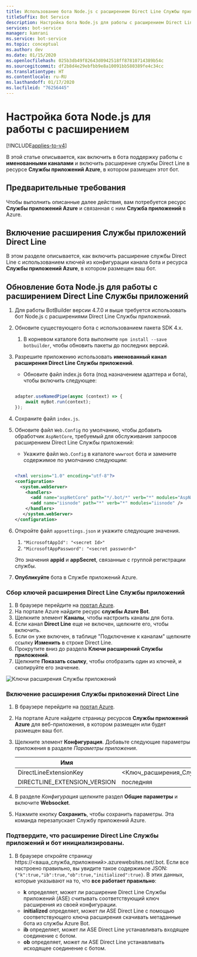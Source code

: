 ```yaml
---
title: Использование бота Node.js с расширением Direct Line Службы приложений
titleSuffix: Bot Service
description: Настройка бота Node.js для работы с расширением Direct Line Службы приложений
services: bot-service
manager: kamrani
ms.service: bot-service
ms.topic: conceptual
ms.author: dev
ms.date: 01/15/2020
ms.openlocfilehash: 025b3db49f82643d0942518ff87810714389b54c
ms.sourcegitcommit: df2b8d4e29ebfbb9e8a10091bb580389fe4c34cc
ms.translationtype: HT
ms.contentlocale: ru-RU
ms.lasthandoff: 01/17/2020
ms.locfileid: "76256445"
---
```

# <a name="configure-nodejs-bot-for-extension"></a>Настройка бота Node.js для работы с расширением

[!INCLUDE[applies-to-v4](includes/applies-to.md)]

В этой статье описывается, как включить в бота поддержку работы с **именованными каналами** и включить расширение службы Direct Line в ресурсе **Службы приложений Azure**, в котором размещен этот бот.  

## <a name="prerequisites"></a>Предварительные требования

Чтобы выполнить описанные далее действия, вам потребуется ресурс **Службы приложений Azure** и связанная с ним **Служба приложений** в Azure.

## <a name="enable-direct-line-app-service-extension"></a>Включение расширения Службы приложений Direct Line

В этом разделе описывается, как включить расширение службы Direct Line с использованием ключей из конфигурации канала бота и ресурса **Службы приложений Azure**, в котором размещен ваш бот.

## <a name="update-nodejs-bot-to-use-direct-line-app-service-extension"></a>Обновление бота Node.js для работы с расширением Direct Line Службы приложений

1. Для работы BotBuilder версии 4.7.0 и выше требуется использовать бот Node.js с расширениями Direct Line Службы приложений.
1. Обновите существующего бота с использованием пакета SDK 4.х.
    1. В корневом каталоге бота выполните `npm install --save botbuilder`, чтобы обновить пакеты до последних версий.
1. Разрешите приложению использовать **именованный канал расширения Direct Line Службы приложений**.
    - Обновите файл index.js бота (под назначением адаптера и бота), чтобы включить следующее:
    
    ```Node.js
    
    adapter.useNamedPipe(async (context) => {
        await myBot.run(context);
    });
    ```

1. Сохраните файл `index.js`.
1. Обновите файл `Web.Config` по умолчанию, чтобы добавить обработчик `AspNetCore`, требуемый для обслуживания запросов расширением Direct Line Службы приложений:
    - Укажите файл `Web.Config` в каталоге `wwwroot` бота и замените содержимое по умолчанию следующим:
    
    ```XML
    
    <?xml version="1.0" encoding="utf-8"?>
    <configuration>
      <system.webServer>
        <handlers>      
          <add name="aspNetCore" path="*/.bot/*" verb="*" modules="AspNetCoreModule" resourceType="Unspecified" />
          <add name="iisnode" path="*" verb="*" modules="iisnode" />
        </handlers>
       </system.webServer>
    </configuration>
    ```
    
1. Откройте файл `appsettings.json` и укажите следующие значения.
    1. `"MicrosoftAppId": "<secret Id>"`
    1. `"MicrosoftAppPassword": "<secret password>"`

    Это значения **appid** и **appSecret**, связанные с группой регистрации службы.

1. **Опубликуйте** бота в Службе приложений Azure.

### <a name="gather-your-direct-line-app-service-extension-keys"></a>Сбор ключей расширения Direct Line Службы приложений

1. В браузере перейдите на [портал Azure](https://portal.azure.com/).
1. На портале Azure найдите ресурс **службы Azure Bot**.
1. Щелкните элемент **Каналы**, чтобы настроить каналы для бота.
1. Если канал **Direct Line** еще не включен, щелкните его, чтобы включить. 
1. Если он уже включен, в таблице "Подключение к каналам" щелкните ссылку **Изменить** в строке Direct Line.
1. Прокрутите вниз до раздела **Ключи расширений Службы приложений**. 
1. Щелкните **Показать ссылку**, чтобы отобразить один из ключей, и скопируйте его значение.

![Ключи расширения Службы приложений](./media/channels/direct-line-extension-extension-keys.png)

### <a name="enable-the-direct-line-app-service-extension"></a>Включение расширения Службы приложений Direct Line

1. В браузере перейдите на [портал Azure](https://portal.azure.com/).
1. На портале Azure найдите страницу ресурсов **Службы приложений Azure** для веб-приложения, в котором размещен или будет размещен ваш бот.
1. Щелкните элемент **Конфигурация**. Добавьте следующие параметры приложения в разделе *Параметры приложения*.

    |Имя|Значение|
    |---|---|
    |DirectLineExtensionKey|<Ключ_расширения_Службы_приложений_из_раздела_1>|
    |DIRECTLINE_EXTENSION_VERSION|последняя|

1. В разделе *Конфигурация* щелкните раздел **Общие параметры** и включите **Websocket**.
1. Нажмите кнопку **Сохранить**, чтобы сохранить параметры. Эта команда перезапускает Службу приложений Azure.

### <a name="confirm-direct-line-app-extension-and-the-bot-are-initialized"></a>Подтвердите, что расширение Direct Line Службы приложений и бот инициализированы.

1. В браузере откройте страницу https://<ваша_служба_приложений>.azurewebsites.net/.bot. Если все настроено правильно, вы увидите такое содержимое JSON: `{"k":true,"ib":true,"ob":true,"initialized":true}`. В этих данных, которые указывают на то, что **все работает правильно**:

    - **k** определяет, может ли расширение Direct Line Службы приложений (ASE) считывать соответствующий ключ расширения из своей конфигурации. 
    - **initialized** определяет, может ли ASE Direct Line с помощью соответствующего ключа расширения скачивать метаданные бота из службы Azure Bot.
    - **ib** определяет, может ли ASE Direct Line устанавливать входящее соединение с ботом.
    - **ob** определяет, может ли ASE Direct Line устанавливать исходящее соединение с ботом. 
